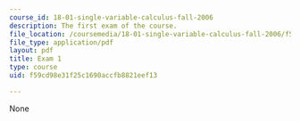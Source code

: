 ```yaml
---
course_id: 18-01-single-variable-calculus-fall-2006
description: The first exam of the course.
file_location: /coursemedia/18-01-single-variable-calculus-fall-2006/f59cd98e31f25c1690accfb8821eef13_exam1.pdf
file_type: application/pdf
layout: pdf
title: Exam 1
type: course
uid: f59cd98e31f25c1690accfb8821eef13

---
```

None